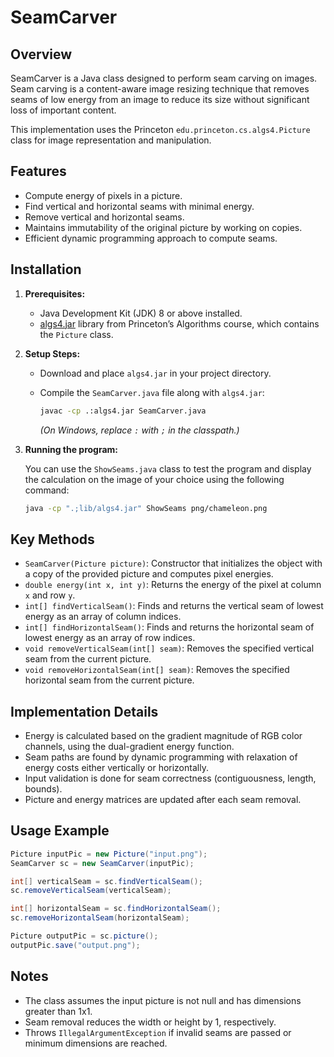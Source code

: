 # SeamCarver

## Overview

SeamCarver is a Java class designed to perform seam carving on images. Seam carving is a content-aware image resizing technique that removes seams of low energy from an image to reduce its size without significant loss of important content.

This implementation uses the Princeton `edu.princeton.cs.algs4.Picture` class for image representation and manipulation.

## Features

- Compute energy of pixels in a picture.
- Find vertical and horizontal seams with minimal energy.
- Remove vertical and horizontal seams.
- Maintains immutability of the original picture by working on copies.
- Efficient dynamic programming approach to compute seams.

## Installation

1. **Prerequisites:**

   - Java Development Kit (JDK) 8 or above installed.
   - [algs4.jar](https://algs4.cs.princeton.edu/code/algs4.jar) library from Princeton’s Algorithms course, which contains the `Picture` class.

2. **Setup Steps:**

   - Download and place `algs4.jar` in your project directory.
   - Compile the `SeamCarver.java` file along with `algs4.jar`:

     ```bash
     javac -cp .:algs4.jar SeamCarver.java
     ```

     *(On Windows, replace `:` with `;` in the classpath.)*

3. **Running the program:**

   You can use the `ShowSeams.java` class to test the program and display the calculation on the image of your choice using the following command:
   ```bash
   java -cp ".;lib/algs4.jar" ShowSeams png/chameleon.png
   ```

## Key Methods

- `SeamCarver(Picture picture)`: Constructor that initializes the object with a copy of the provided picture and computes pixel energies.
- `double energy(int x, int y)`: Returns the energy of the pixel at column `x` and row `y`.
- `int[] findVerticalSeam()`: Finds and returns the vertical seam of lowest energy as an array of column indices.
- `int[] findHorizontalSeam()`: Finds and returns the horizontal seam of lowest energy as an array of row indices.
- `void removeVerticalSeam(int[] seam)`: Removes the specified vertical seam from the current picture.
- `void removeHorizontalSeam(int[] seam)`: Removes the specified horizontal seam from the current picture.

## Implementation Details

- Energy is calculated based on the gradient magnitude of RGB color channels, using the dual-gradient energy function.
- Seam paths are found by dynamic programming with relaxation of energy costs either vertically or horizontally.
- Input validation is done for seam correctness (contiguousness, length, bounds).
- Picture and energy matrices are updated after each seam removal.

## Usage Example

```java
Picture inputPic = new Picture("input.png");
SeamCarver sc = new SeamCarver(inputPic);

int[] verticalSeam = sc.findVerticalSeam();
sc.removeVerticalSeam(verticalSeam);

int[] horizontalSeam = sc.findHorizontalSeam();
sc.removeHorizontalSeam(horizontalSeam);

Picture outputPic = sc.picture();
outputPic.save("output.png");
```

## Notes

- The class assumes the input picture is not null and has dimensions greater than 1x1.
- Seam removal reduces the width or height by 1, respectively.
- Throws `IllegalArgumentException` if invalid seams are passed or minimum dimensions are reached.



